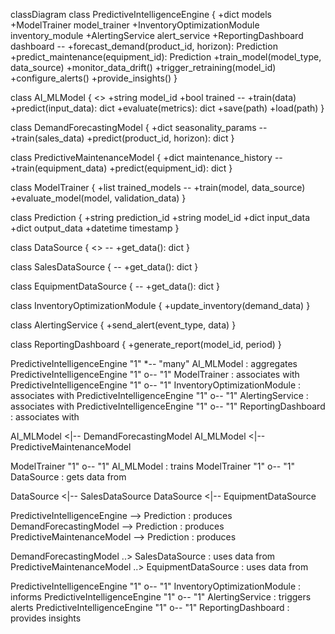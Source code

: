 classDiagram
   class PredictiveIntelligenceEngine {
       +dict models
       +ModelTrainer model_trainer
       +InventoryOptimizationModule inventory_module
       +AlertingService alert_service
       +ReportingDashboard dashboard
       --
       +forecast_demand(product_id, horizon): Prediction
       +predict_maintenance(equipment_id): Prediction
       +train_model(model_type, data_source)
       +monitor_data_drift()
       +trigger_retraining(model_id)
       +configure_alerts()
       +provide_insights()
   }


   class AI_MLModel {
       <<abstract>>
       +string model_id
       +bool trained
       --
       +train(data)
       +predict(input_data): dict
       +evaluate(metrics): dict
       +save(path)
       +load(path)
   }


   class DemandForecastingModel {
       +dict seasonality_params
       --
       +train(sales_data)
       +predict(product_id, horizon): dict
   }


   class PredictiveMaintenanceModel {
       +dict maintenance_history
       --
       +train(equipment_data)
       +predict(equipment_id): dict
   }


   class ModelTrainer {
       +list trained_models
       --
       +train(model, data_source)
       +evaluate_model(model, validation_data)
   }


   class Prediction {
       +string prediction_id
       +string model_id
       +dict input_data
       +dict output_data
       +datetime timestamp
   }


   class DataSource {
       <<abstract>>
       --
       +get_data(): dict
   }


   class SalesDataSource {
       --
       +get_data(): dict
   }


   class EquipmentDataSource {
       --
       +get_data(): dict
   }


   class InventoryOptimizationModule {
       +update_inventory(demand_data)
   }


   class AlertingService {
       +send_alert(event_type, data)
   }


   class ReportingDashboard {
       +generate_report(model_id, period)
   }


   PredictiveIntelligenceEngine "1" *-- "many" AI_MLModel : aggregates
   PredictiveIntelligenceEngine "1" o-- "1" ModelTrainer : associates with
   PredictiveIntelligenceEngine "1" o-- "1" InventoryOptimizationModule : associates with
   PredictiveIntelligenceEngine "1" o-- "1" AlertingService : associates with
   PredictiveIntelligenceEngine "1" o-- "1" ReportingDashboard : associates with


   AI_MLModel <|-- DemandForecastingModel
   AI_MLModel <|-- PredictiveMaintenanceModel


   ModelTrainer "1" o-- "1" AI_MLModel : trains
   ModelTrainer "1" o-- "1" DataSource : gets data from


   DataSource <|-- SalesDataSource
   DataSource <|-- EquipmentDataSource


   PredictiveIntelligenceEngine --> Prediction : produces
   DemandForecastingModel --> Prediction : produces
   PredictiveMaintenanceModel --> Prediction : produces


   DemandForecastingModel ..> SalesDataSource : uses data from
   PredictiveMaintenanceModel ..> EquipmentDataSource : uses data from


   PredictiveIntelligenceEngine "1" o-- "1" InventoryOptimizationModule : informs
   PredictiveIntelligenceEngine "1" o-- "1" AlertingService : triggers alerts
   PredictiveIntelligenceEngine "1" o-- "1" ReportingDashboard : provides insights
